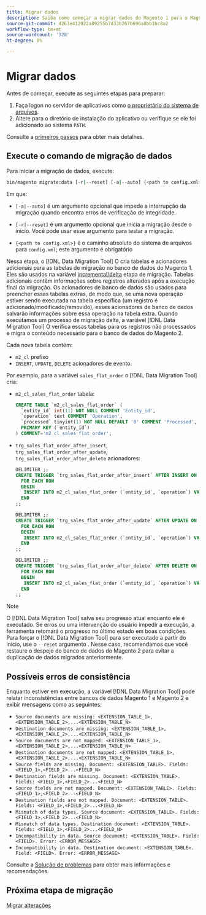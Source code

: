```yaml
---
title: Migrar dados
description: Saiba como começar a migrar dados do Magento 1 para o Magento 2 com o [!DNL Data Migration Tool].
source-git-commit: d263e412022a89255b7d33b267b696a8bb1bc8a2
workflow-type: tm+mt
source-wordcount: '328'
ht-degree: 0%

---
```



# Migrar dados

Antes de começar, execute as seguintes etapas para preparar:

1. Faça logon no servidor de aplicativos como [o proprietário do sistema de arquivos](../../../installation/prerequisites/file-system/overview.md).
1. Altere para o diretório de instalação do aplicativo ou verifique se ele foi adicionado ao sistema `PATH`.

Consulte a [primeiros passos](overview.md#first-steps) para obter mais detalhes.

## Execute o comando de migração de dados

Para iniciar a migração de dados, execute:

```bash
bin/magento migrate:data [-r|--reset] [-a|--auto] {<path to config.xml>}
```

Em que:

* `[-a|--auto]` é um argumento opcional que impede a interrupção da migração quando encontra erros de verificação de integridade.

* `[-r|--reset]` é um argumento opcional que inicia a migração desde o início. Você pode usar esse argumento para testar a migração.

* `{<path to config.xml>}` é o caminho absoluto do sistema de arquivos para `config.xml`; este argumento é obrigatório

Nessa etapa, o [!DNL Data Migration Tool] O cria tabelas e acionadores adicionais para as tabelas de migração no banco de dados do Magento 1. Eles são usados na variável [incremental/delta](delta.md) etapa de migração. Tabelas adicionais contêm informações sobre registros alterados após a execução final da migração. Os acionadores de banco de dados são usados para preencher essas tabelas extras, de modo que, se uma nova operação estiver sendo executada na tabela específica (um registro é adicionado/modificado/removido), esses acionadores de banco de dados salvarão informações sobre essa operação na tabela extra. Quando executamos um processo de migração delta, a variável [!DNL Data Migration Tool] O verifica essas tabelas para os registros não processados e migra o conteúdo necessário para o banco de dados do Magento 2.

Cada nova tabela contém:

* `m2_cl` prefixo
* `INSERT`, `UPDATE`, `DELETE` acionadores de evento.

Por exemplo, para a variável `sales_flat_order` o [!DNL Data Migration Tool] cria:

* `m2_cl_sales_flat_order` tabela:

   ```sql
   CREATE TABLE `m2_cl_sales_flat_order` (
     `entity_id` int(11) NOT NULL COMMENT 'Entity_id',
     `operation` text COMMENT 'Operation',
     `processed` tinyint(1) NOT NULL DEFAULT '0' COMMENT 'Processed',
     PRIMARY KEY (`entity_id`)
   ) COMMENT='m2_cl_sales_flat_order';
   ```

* `trg_sales_flat_order_after_insert`, `trg_sales_flat_order_after_update`, `trg_sales_flat_order_after_delete` acionadores:

   ```sql
   DELIMITER ;;
   CREATE TRIGGER `trg_sales_flat_order_after_insert` AFTER INSERT ON `sales_flat_order`
     FOR EACH ROW
     BEGIN
      INSERT INTO m2_cl_sales_flat_order (`entity_id`, `operation`) VALUES (NEW.entity_id, 'INSERT')ON DUPLICATE KEY UPDATE operation = 'INSERT';
     END
   ;;
   
   DELIMITER ;;
   CREATE TRIGGER `trg_sales_flat_order_after_update` AFTER UPDATE ON `sales_flat_order`
     FOR EACH ROW
     BEGIN
      INSERT INTO m2_cl_sales_flat_order (`entity_id`, `operation`) VALUES (NEW.entity_id, 'UPDATE') ON DUPLICATE KEY UPDATE operation = 'UPDATE';
     END
   ;;
   
   DELIMITER ;;
   CREATE TRIGGER `trg_sales_flat_order_after_delete` AFTER DELETE ON `sales_flat_order`
     FOR EACH ROW
     BEGIN
      INSERT INTO m2_cl_sales_flat_order (`entity_id`, `operation`) VALUES (OLD.entity_id, 'DELETE')ON DUPLICATE KEY UPDATE operation = 'DELETE';
     END
   ;;
   ```

>[!NOTE]
>
>O [!DNL Data Migration Tool] salva seu progresso atual enquanto ele é executado. Se erros ou uma intervenção do usuário impedir a execução, a ferramenta retomará o progresso no último estado em boas condições. Para forçar o [!DNL Data Migration Tool] para ser executado a partir do início, use o `--reset` argumento . Nesse caso, recomendamos que você restaure o despejo do banco de dados do Magento 2 para evitar a duplicação de dados migrados anteriormente.


## Possíveis erros de consistência

Enquanto estiver em execução, a variável [!DNL Data Migration Tool] pode relatar inconsistências entre bancos de dados Magento 1 e Magento 2 e exibir mensagens como as seguintes:

* `Source documents are missing: <EXTENSION_TABLE_1>,<EXTENSION_TABLE_2>,...<EXTENSION_TABLE_N>`
* `Destination documents are missing: <EXTENSION_TABLE_1>,<EXTENSION_TABLE_2>,...<EXTENSION_TABLE_N>`
* `Source documents are not mapped: <EXTENSION_TABLE_1>,<EXTENSION_TABLE_2>,...<EXTENSION_TABLE_N>`
* `Destination documents are not mapped: <EXTENSION_TABLE_1>,<EXTENSION_TABLE_2>,...<EXTENSION_TABLE_N>`
* `Source fields are missing. Document: <EXTENSION_TABLE>. Fields: <FIELD_1>,<FIELD_2>...<FIELD_N>`
* `Destination fields are missing. Document: <EXTENSION_TABLE>. Fields: <FIELD_1>,<FIELD_2>...<FIELD_N>`
* `Source fields are not mapped. Document: <EXTENSION_TABLE>. Fields: <FIELD_1>,<FIELD_2>...<FIELD_N>`
* `Destination fields are not mapped. Document: <EXTENSION_TABLE>. Fields: <FIELD_1>,<FIELD_2>...<FIELD_N>`
* `Mismatch of data types. Source document: <EXTENSION_TABLE>. Fields: <FIELD_1>,<FIELD_2>...<FIELD_N>`
* `Mismatch of data types. Destination document: <EXTENSION_TABLE>. Fields: <FIELD_1>,<FIELD_2>...<FIELD_N>`
* `Incompatibility in data. Source document: <EXTENSION_TABLE>. Field: <FIELD>. Error: <ERROR_MESSAGE>`
* `Incompatibility in data. Destination document: <EXTENSION_TABLE>. Field: <FIELD>. Error: <ERROR_MESSAGE>`

Consulte a [Solução de problemas](https://support.magento.com/hc/en-us/articles/360033020451) para obter mais informações e recomendações.

## Próxima etapa de migração

[Migrar alterações](delta.md)
